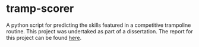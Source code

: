 # tramp-scorer
A python script for predicting the skills featured in a competitive trampoline routine. This project was undertaked as part of a dissertation. The report for this project can be found [here](https://github.com/goodingc/academic-works/blob/main/Dissertation.pdf).
